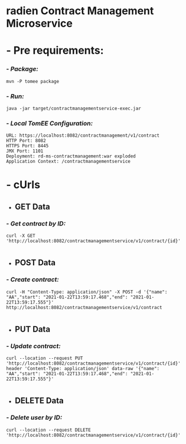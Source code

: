 radien Contract Management Microservice
======

#
# - Pre requirements:

### - ___Package:___
    mvn -P tomee package

### - ___Run:___
    java -jar target/contractmanagementservice-exec.jar

### - ___Local TomEE Configuration:___
    URL: https://localhost:8082/contractmanagement/v1/contract
    HTTP Port: 8082
    HTTPS Port: 8445
    JMX Port: 1101
    Deployment: rd-ms-contractmanagement:war exploded
    Application Context: /contractmanagementservice

#
# - cUrls

* GET Data
  ------
### - ___Get contract by ID:___
    curl -X GET 'http://localhost:8082/contractmanagementservice/v1/contract/{id}'
#
* POST Data
  ------
### - ___Create contract:___

    curl -H "Content-Type: application/json" -X POST -d '{"name": "AA","start": "2021-01-22T13:59:17.468","end": "2021-01-22T13:59:17.555"}' http://localhost:8082/contractmanagementservice/v1/contract

#
* PUT Data
  ------
### - ___Update contract:___
    curl --location --request PUT 'http://localhost:8082/contractmanagementservice/v1/contract/{id}' header 'Content-Type: application/json' data-raw '{"name": "AA","start": "2021-01-22T13:59:17.468","end": "2021-01-22T13:59:17.555"}'
#
* DELETE Data
  ------
### - ___Delete user by ID:___
    curl --location --request DELETE 'http://localhost:8082/contractmanagementservice/v1/contract/{id}'
